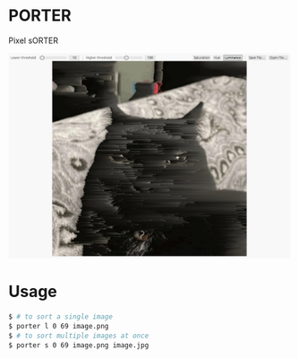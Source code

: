 # PORTER
Pixel sORTER

![preview](./preview.png)

# Usage
```sh
$ # to sort a single image
$ porter l 0 69 image.png
$ # to sort multiple images at once
$ porter s 0 69 image.png image.jpg
```
